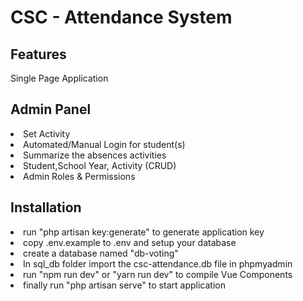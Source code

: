 <h1>CSC - Attendance System</h1>

## Features
Single Page Application

## Admin Panel
<li>Set Activity</li>
<li>Automated/Manual Login for student(s)</li>
<li>Summarize the absences activities</li>
<li>Student,School Year, Activity (CRUD)</li>
<li>Admin Roles & Permissions</li>

## Installation
<li>run "php artisan key:generate" to generate application key</li>
<li>copy .env.example to .env and setup your database</li>
<li>create a database named "db-voting"</li>
<li>In sql_db folder import the csc-attendance.db file in phpmyadmin</li>
<li>run "npm run dev" or "yarn run dev" to compile Vue Components</li>
<li>finally run "php artisan serve" to start application</li>

